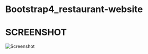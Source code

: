 # Bootstrap4_restaurant-website
# SCREENSHOT
![Screenshot](https://user-images.githubusercontent.com/45546512/80042074-57ee0e00-84fe-11ea-8651-4b7c7ab697bb.png)
